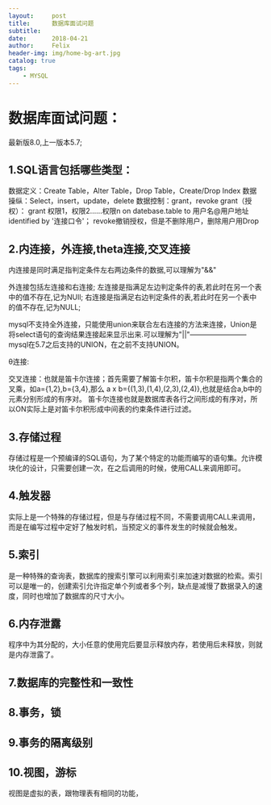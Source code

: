 ```yaml
---
layout:     post
title:      数据库面试问题
subtitle:
date:       2018-04-21
author:     Felix
header-img: img/home-bg-art.jpg
catalog: true
tags:
    - MYSQL
---
```


# 数据库面试问题：

最新版8.0,上一版本5.7;

## 1.SQL语言包括哪些类型：
数据定义：Create Table，Alter Table，Drop Table，Create/Drop Index
数据操纵：Select，insert，update，delete
数据控制：grant，revoke
grant（授权）：  grant 权限1，权限2……权限n on datebase.table to 用户名@用户地址 identified by '连接口令'；
revoke撤销授权，但是不删除用户，删除用户用Drop

## 2.内连接，外连接,theta连接,交叉连接

内连接是同时满足指判定条件左右两边条件的数据,可以理解为"&&"

外连接包括左连接和右连接;
左连接是指满足左边判定条件的表,若此时在另一个表中的值不存在,记为NUll;
右连接是指满足右边判定条件的表,若此时在另一个表中的值不存在,记为NULL;

mysql不支持全外连接，只能使用union来联合左右连接的方法来连接，Union是将select语句的查询结果连接起来显示出来.可以理解为"||"————————mysql在5.7之后支持的UNION，在之前不支持UNION。

θ连接:

交叉连接：也就是笛卡尔连接；首先需要了解笛卡尔积，笛卡尔积是指两个集合的叉乘，如a={1,2},b={3,4},那么
a x b={(1,3),(1,4),(2,3),(2,4)},也就是结合a,b中的元素分别形成的有序对。
笛卡尔连接也就是数据库表各行之间形成的有序对，所以ON实际上是对笛卡尔积形成中间表的约束条件进行过滤。


## 3.存储过程

存储过程是一个预编译的SQL语句，为了某个特定的功能而编写的语句集。允许模块化的设计，只需要创建一次，在之后调用的时候，使用CALL来调用即可。

## 4.触发器

实际上是一个特殊的存储过程，但是与存储过程不同，不需要调用CALL来调用，而是在编写过程中定好了触发时机，当预定义的事件发生的时候就会触发。

## 5.索引

是一种特殊的查询表，数据库的搜索引擎可以利用索引来加速对数据的检索。索引可以是唯一的，创建索引允许指定单个列或者多个列，缺点是减慢了数据录入的速度，同时也增加了数据库的尺寸大小。	

## 6.内存泄露

程序中为其分配的，大小任意的使用完后要显示释放内存，若使用后未释放，则就是内存泄露了。

## 7.数据库的完整性和一致性

## 8.事务，锁

## 9.事务的隔离级别

## 10.视图，游标
视图是虚拟的表，跟物理表有相同的功能，
